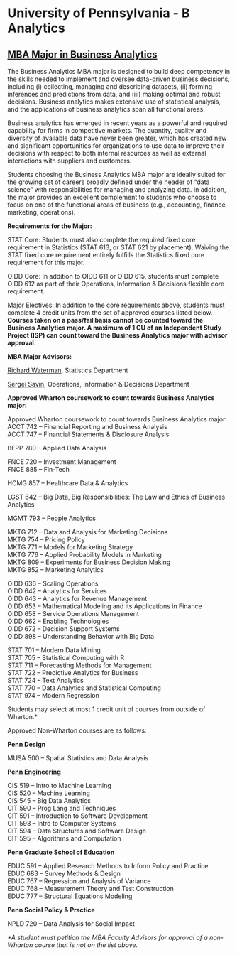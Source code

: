 # University of Pennsylvania - B Analytics

## [MBA Major in Business Analytics](https://mba-inside.wharton.upenn.edu/buan-major/)

The Business Analytics MBA major is designed to build deep competency in the skills needed to implement and oversee data-driven business decisions, including \(i\) collecting, managing and describing datasets, \(ii\) forming inferences and predictions from data, and \(iii\) making optimal and robust decisions. Business analytics makes extensive use of statistical analysis, and the applications of business analytics span all functional areas.

Business analytics has emerged in recent years as a powerful and required capability for firms in competitive markets. The quantity, quality and diversity of available data have never been greater, which has created new and significant opportunities for organizations to use data to improve their decisions with respect to both internal resources as well as external interactions with suppliers and customers.

Students choosing the Business Analytics MBA major are ideally suited for the growing set of careers broadly defined under the header of “data science” with responsibilities for managing and analyzing data. In addition, the major provides an excellent complement to students who choose to focus on one of the functional areas of business \(e.g., accounting, finance, marketing, operations\).

**Requirements for the Major:**

STAT Core: Students must also complete the required fixed core requirement in Statistics \(STAT 613, or STAT 621 by placement\). Waiving the STAT fixed core requirement entirely fulfills the Statistics fixed core requirement for this major.

OIDD Core: In addition to OIDD 611 or OIDD 615, students must complete OIDD 612 as part of their Operations, Information & Decisions flexible core requirement.

Major Electives: In addition to the core requirements above, students must complete 4 credit units from the set of approved courses listed below. **Courses taken on a pass/fail basis cannot be counted toward the Business Analytics major. A maximum of 1 CU of an Independent Study Project \(ISP\) can count toward the Business Analytics major with advisor approval.**

**MBA Major Advisors:**

[Richard Waterman](mailto:waterman@wharton.upenn.edu), Statistics Department

[Sergei Savin](mailto:%20savin@wharton.upenn.edu), Operations, Information & Decisions Department

**Approved Wharton coursework to count towards Business Analytics major:**

Approved Wharton coursework to count towards Business Analytics major:  
ACCT 742 – Financial Reporting and Business Analysis  
ACCT 747 – Financial Statements & Disclosure Analysis

BEPP 780 – Applied Data Analysis

FNCE 720 – Investment Management  
FNCE 885 – Fin-Tech

HCMG 857 – Healthcare Data & Analytics

LGST 642 – Big Data, Big Responsibilities: The Law and Ethics of Business Analytics

MGMT 793 – People Analytics

MKTG 712 – Data and Analysis for Marketing Decisions  
MKTG 754 – Pricing Policy  
MKTG 771 – Models for Marketing Strategy  
MKTG 776 – Applied Probability Models in Marketing  
MKTG 809 – Experiments for Business Decision Making  
MKTG 852 – Marketing Analytics

OIDD 636 – Scaling Operations  
OIDD 642 – Analytics for Services  
OIDD 643 – Analytics for Revenue Management  
OIDD 653 – Mathematical Modeling and its Applications in Finance  
OIDD 658 – Service Operations Management  
OIDD 662 – Enabling Technologies  
OIDD 672 – Decision Support Systems  
OIDD 898 – Understanding Behavior with Big Data

STAT 701 – Modern Data Mining  
STAT 705 – Statistical Computing with R  
STAT 711 – Forecasting Methods for Management  
STAT 722 – Predictive Analytics for Business  
STAT 724 – Text Analytics  
STAT 770 – Data Analytics and Statistical Computing  
STAT 974 – Modern Regression

Students may select at most 1 credit unit of courses from outside of Wharton.\*

Approved Non-Wharton courses are as follows:

**Penn Design**

MUSA 500 – Spatial Statistics and Data Analysis

**Penn Engineering**

CIS 519 – Intro to Machine Learning  
CIS 520 – Machine Learning  
CIS 545 – Big Data Analytics  
CIT 590 – Prog Lang and Techniques  
CIT 591 – Introduction to Software Development  
CIT 593 – Intro to Computer Systems  
CIT 594 – Data Structures and Software Design  
CIT 595 – Algorithms and Computation

**Penn Graduate School of Education**

EDUC 591 – Applied Research Methods to Inform Policy and Practice  
EDUC 683 – Survey Methods & Design  
EDUC 767 – Regression and Analysis of Variance  
EDUC 768 – Measurement Theory and Test Construction  
EDUC 777 – Structural Equations Modeling

**Penn Social Policy & Practice**

NPLD 720 – Data Analysis for Social Impact

_\*A student must petition the MBA Faculty Advisors for approval of a non-Wharton course that is not on the list above._

